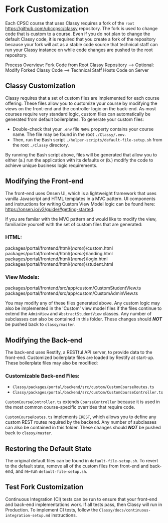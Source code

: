 # Fork Customization

Each CPSC course that uses Classy requires a fork of the `root` https://github.com/ubccpsc/classy repository. The fork is used to change code that is custom to a course. Even if you do not plan to change the default Classy code, it is required that you create a fork of the repository because your fork will act as a stable code source that technical staff can run your Classy instance on while code changes are pushed to the root repository.

Process Overview: Fork Code from Root Classy Repository --> Optional: Modify Forked Classy Code --> Technical Staff Hosts Code on Server

## Classy Customization

Classy requires that a set of custom files are implemented for each course offering. These files allow you to customize your course by modifying the views on the front-end and the controller logic on the back-end. As most courses require very standard logic, custom files can automatically be generated from default boilerplates. To generate your custom files: 

- Double-check that your `.env` file `NAME` property contains your course name. The file may be found in the root `./Classy/.env`.
- Then, run the Bash script `./helper-scripts/default-file-setup.sh` from the root `./Classy` directory.

By running the Bash script above, files will be generated that allow you to either (a.) run the application with its defaults or (b.) modify the code to achieve unique business logic requirements. 

## Modifying the Front-end

The front-end uses Onsen UI, which is a lightweight framework that uses vanilla Javascript and HTML templates in a MVC pattern. UI components and instructions for writing Custom View Model logic can be found here: https://onsen.io/v2/guide/#getting-started.

If you are famiiar with the MVC pattern and would like to modify the view, familiarize yourself with the set of custom files that are generated:

### HTML:

packages/portal/frontend/html/{*name*}/custom.html
packages/portal/frontend/html/{*name*}/landing.html
packages/portal/frontend/html/{*name*}/login.html
packages/portal/frontend/html/{*name*}/student.html

### View Models:

packages/portal/frontend/src/app/custom/CustomStudentView.ts
packages/portal/frontend/src/app/custom/CustomAdminView.ts

You may modify any of these files generated above. Any custom logic may also be implemented in the 'Custom' view model files if the files continue to extend the  `AdminView` and `AbstractStudentView` classes. Any number of subclasses can also be contained in this folder.  These changes should ***NOT*** be pushed back to `classy/master`.

## Modifying the Back-end

The back-end uses Restify, a RESTful API server, to provide data to the front-end. Customized boilerplate files are loaded by Restify at start-up. These boilerplate files may also be modified:

### Customizable Back-end Files:

- `Classy/packages/portal/backend/src/custom/CustomCourseRoutes.ts`
- `Classy/packages/portal/backend/src/custom/CustomCourseController.ts`

`CustomCourseController.ts` extends `CourseController` because it is used in the most common course-specific overrides that require code. 

`CustomCourseRoutes.ts` implements `IREST`, which allows you to define any custom REST routes required by the backend. Any number of subclasses can also be contained in this folder. These changes should ***NOT*** be pushed back to `classy/master`.

## Restoring the Default State

The original default files can be found in `default-file-setup.sh`. To revert to the default state, remove all of the custom files from front-end and back-end, and re-run `default-file-setup.sh`.

## Test Fork Customization 

Continuous Integration (CI) tests can be run to ensure that your front-end and back-end implementations work. If all tests pass, then Classy will run in Production. To implement CI tests, follow the `Classy/docs/continuous-integration-setup.md` instructions.